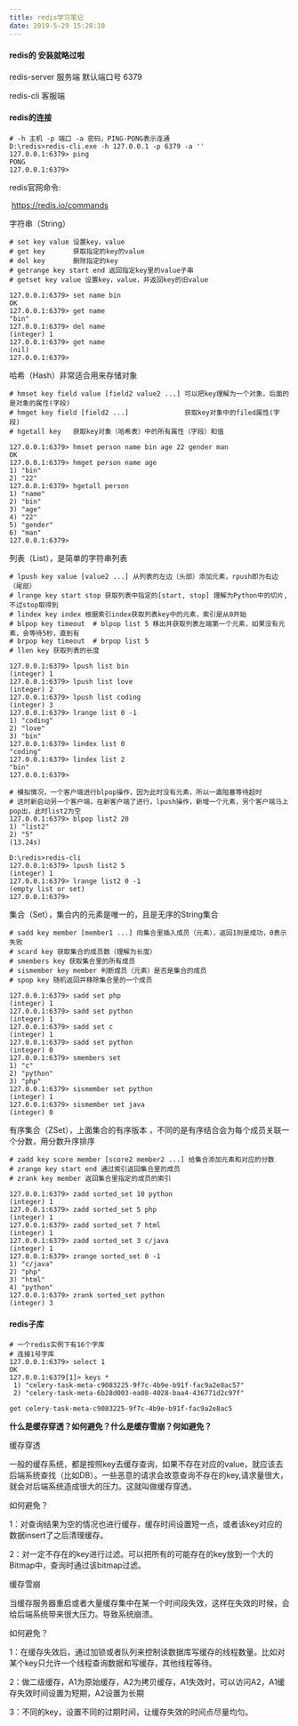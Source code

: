 ```yaml
---
title: redis学习笔记
date: 2019-5-29 15:28:10
---
```


#### redis的 安装就略过啦

redis-server 服务端  默认端口号 6379

redis-cli 客服端



#### redis的连接

```
# -h 主机 -p 端口 -a 密码，PING-PONG表示连通
D:\redis>redis-cli.exe -h 127.0.0.1 -p 6379 -a ''
127.0.0.1:6379> ping
PONG
127.0.0.1:6379>
```



redis官网命令:

​	https://redis.io/commands



字符串（String）

```
# set key value 设置key，value
# get key		获取指定的key的value
# del key		删除指定的key
# getrange key start end 返回指定key里的value子串
# getset key value 设置key，value，并返回key的旧value

127.0.0.1:6379> set name bin
OK
127.0.0.1:6379> get name
"bin"
127.0.0.1:6379> del name
(integer) 1
127.0.0.1:6379> get name
(nil)
127.0.0.1:6379>
```



哈希（Hash）非常适合用来存储对象

```
# hmset key field value [field2 value2 ...] 可以把key理解为一个对象，后面的是对象的属性(字段)
# hmget key field [field2 ...]				获取key对象中的filed属性(字段)
# hgetall key 	获取key对象（哈希表）中的所有属性（字段）和值

127.0.0.1:6379> hmset person name bin age 22 gender man
OK
127.0.0.1:6379> hmget person name age
1) "bin"
2) "22"
127.0.0.1:6379> hgetall person
1) "name"
2) "bin"
3) "age"
4) "22"
5) "gender"
6) "man"
127.0.0.1:6379>
```



列表（List），是简单的字符串列表

```
# lpush key value [value2 ...] 从列表的左边（头部）添加元素，rpush即为右边（尾部）
# lrange key start stop 获取列表中指定的[start, stop] 理解为Python中的切片, 不过stop取得到
# lindex key index 根据索引index获取列表key中的元素，索引是从0开始
# blpop key timeout  # blpop list 5 移出并获取列表左端第一个元素，如果没有元素，会等待5秒，直到有
# brpop key timeout  # brpop list 5
# llen key 获取列表的长度

127.0.0.1:6379> lpush list bin
(integer) 1
127.0.0.1:6379> lpush list love
(integer) 2
127.0.0.1:6379> lpush list coding
(integer) 3
127.0.0.1:6379> lrange list 0 -1
1) "coding"
2) "love"
3) "bin"
127.0.0.1:6379> lindex list 0
"coding"
127.0.0.1:6379> lindex list 2
"bin"
127.0.0.1:6379>

# 模拟情况，一个客户端进行blpop操作，因为此时没有元素，所以一直阻塞等待超时
# 这时新启动另一个客户端，在新客户端了进行，lpush操作，新增一个元素，另个客户端马上pop出，此时list2为空
127.0.0.1:6379> blpop list2 20
1) "list2"
2) "5"
(13.24s)

D:\redis>redis-cli
127.0.0.1:6379> lpush list2 5
(integer) 1
127.0.0.1:6379> lrange list2 0 -1
(empty list or set)
127.0.0.1:6379>
```



集合（Set），集合内的元素是唯一的，且是无序的String集合

```
# sadd key member [member1 ...] 向集合里插入成员（元素），返回1则是成功，0表示失败
# scard key 获取集合的成员数（理解为长度）
# smembers key 获取集合里的所有成员
# sismember key member 判断成员（元素）是否是集合的成员
# spop key 随机返回并移除集合里的一个成员

127.0.0.1:6379> sadd set php
(integer) 1
127.0.0.1:6379> sadd set python
(integer) 1
127.0.0.1:6379> sadd set c
(integer) 1
127.0.0.1:6379> sadd set python
(integer) 0
127.0.0.1:6379> smembers set
1) "c"
2) "python"
3) "php"
127.0.0.1:6379> sismember set python
(integer) 1
127.0.0.1:6379> sismember set java
(integer) 0
```



有序集合（ZSet），上面集合的有序版本 ，不同的是有序结合会为每个成员关联一个分数，用分数升序排序

```
# zadd key score member [score2 member2 ...] 给集合添加元素和对应的分数
# zrange key start end 通过索引返回集合里的成员
# zrank key member 返回集合里指定的成员的索引

127.0.0.1:6379> zadd sorted_set 10 python
(integer) 1
127.0.0.1:6379> zadd sorted_set 5 php
(integer) 1
127.0.0.1:6379> zadd sorted_set 7 html
(integer) 1
127.0.0.1:6379> zadd sorted_set 3 c/java
(integer) 1
127.0.0.1:6379> zrange sorted_set 0 -1
1) "c/java"
2) "php"
3) "html"
4) "python"
127.0.0.1:6379> zrank sorted_set python
(integer) 3
```



#### redis子库

```
# 一个redis实例下有16个字库
# 连接1号字库
127.0.0.1:6379> select 1
OK
127.0.0.1:6379[1]> keys *
 1) "celery-task-meta-c9083225-9f7c-4b9e-b91f-fac9a2e8ac57"
 2) "celery-task-meta-6b28d003-ea08-4028-baa4-436771d2c97f"

get celery-task-meta-c9083225-9f7c-4b9e-b91f-fac9a2e8ac5
```







**什么是缓存穿透？如何避免？什么是缓存雪崩？何如避免？**

缓存穿透

一般的缓存系统，都是按照key去缓存查询，如果不存在对应的value，就应该去后端系统查找（比如DB）。一些恶意的请求会故意查询不存在的key,请求量很大，就会对后端系统造成很大的压力。这就叫做缓存穿透。

如何避免？

1：对查询结果为空的情况也进行缓存，缓存时间设置短一点，或者该key对应的数据insert了之后清理缓存。

2：对一定不存在的key进行过滤。可以把所有的可能存在的key放到一个大的Bitmap中，查询时通过该bitmap过滤。

缓存雪崩

当缓存服务器重启或者大量缓存集中在某一个时间段失效，这样在失效的时候，会给后端系统带来很大压力。导致系统崩溃。

如何避免？

1：在缓存失效后，通过加锁或者队列来控制读数据库写缓存的线程数量。比如对某个key只允许一个线程查询数据和写缓存，其他线程等待。

2：做二级缓存，A1为原始缓存，A2为拷贝缓存，A1失效时，可以访问A2，A1缓存失效时间设置为短期，A2设置为长期

3：不同的key，设置不同的过期时间，让缓存失效的时间点尽量均匀。

